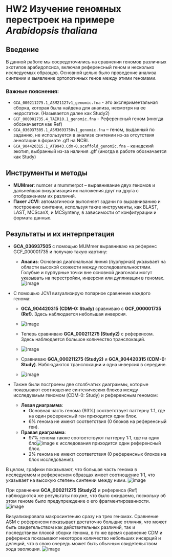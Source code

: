 # HW2 Изучение геномных перестроек на примере *Arabidopsis thaliana*

## Введение

В данной работе мы сосредоточились на сравнении геномов различных экотипов арабидопсиса, включая референсный геном и несколько исследуемых образцов. Основной целью было проведение анализа синтении и выявление ортологичных генов между этими геномами.

### Важные пояснения:

- `GCA_000211275.1_ASM21127v1_genomic.fna` - это экспериментальная сборка, которая была найдена для анализа, несмотря на ее недостатки. (Называется далее как Study2)
- `GCF_000001735.4_TAIR10.1_genomic.fna` - Референсный геном (иногда обозначается как Ref)
- `GCA_036937505.1_ASM3693750v1_genomic.fna` – геном, выданный по заданию, не используется в анализе синтении из-за отсутствия аннотации в формате .gff на NCBI.
- `GCA_904420315.1_AT9943.Cdm-0.scaffold_genomic.fna` – канадский экотип, выбранный из-за наличия .gff (иногда в работе обозначается как Study)

## Инструменты и методы

- **MUMmer**: numcer и mummerpot – выравнивание двух геномов и дальнейшая визуализация их наложения друг на друга с отображением их различий.
- **Пакет JCVI**: автоматически выполняет задачи по выравниванию и построению синтении, используя такие инструменты, как BLAST, LAST, MCScanX, и MCSynteny, в зависимости от конфигурации и формата данных.

## Результаты и их интерпретация

- **GCA_036937505** с помощью MUMmer выравниваю на референс GCF_000001735 и получаю такую картину:
  - **Анализ**: Основная диагональная линия (пурпурная) указывает на области высокой схожести между последовательностями. Голубые и пурпурные точки вне основной диагонали могут указывать на перестройки, инверсии или дупликации в геномах.
![image](https://github.com/user-attachments/assets/38a15433-3b94-41ca-94ff-2f138ebfd8f0)

- С помощью JCVI визуализирую попарное сравнение каждого генома:
  - **GCA_904420315 (CDM-0: Study)** сравниваю с **GCF_000001735 (Ref)**. Здесь наблюдается небольшая инверсия.
  - ![image](https://github.com/user-attachments/assets/3f20e78f-1d22-4a9e-838d-36845dc3fb7d)

  - Теперь сравниваю **GCA_000211275 (Study2)** с референсом. Здесь наблюдается большое количество транслокаций.
  - ![image](https://github.com/user-attachments/assets/d419849d-2729-43f4-8532-c05fa54b6ab3)

  - Сравниваю **GCA_000211275 (Study2)** и **GCA_904420315 (CDM-0: Study)**. Наблюдаются транслокации и одна инверсия в середине.
  - ![image](https://github.com/user-attachments/assets/ca38c1f3-4fcd-4197-98d7-af06b43b690c)


- Также были построены две столбчатых диаграммы, которые показывают соотношение синтенических блоков между исследуемым геномом (CDM-0: Study) и референсным геномом:
  - **Левая диаграмма**:
    - Основная часть генома (93%) соответствует паттерну 1:1, где на один референсный ген приходится один блок.
    - 6% генома не имеют соответствия (0 блоков на референсный ген).
  - **Правая диаграмма**:
    - 97% генома также соответствуют паттерну 1:1, где на один бло![image](https://github.com/user-attachments/assets/dd235abc-0cf2-4a0c-9641-24e2572805c4)
к исследования приходится один референсный блок.
    - 2% генома не имеют соответствия (0 референсных блоков на блок исследования).

В целом, графики показывают, что большая часть генома в исследуемом и референсном образцах имеет соотношение 1:1, что указывает на высокую степень синтении между ними.
![image](https://github.com/user-attachments/assets/01fa6744-8f8a-41b6-9bac-d79c625e9e08)

При сравнении **GCA_000211275 (Study2)** и референса (Ref) наблюдаются же результаты похуже, что было ожидаемо, поскольку об этом геноме было предупреждение о его фрагментированности.
![image](https://github.com/user-attachments/assets/6605d82b-af38-42cf-908b-dcfa232dac6c)


Визуализировала макросинтению сразу на трех геномах. Сравнение ASM с референсом показывает достаточно большие отличия, что может быть свидетельством как действительных различий, так и последствием плохой сборки генома, в то же время сравнение CDM и референса показывают некоторое количество небольших инсерций и делеций, что в свою очередь может быть обычным свидетельством хода эволюции.
![image](https://github.com/user-attachments/assets/6ee39b7b-29d2-40b2-8316-f14aa3dd943f)

